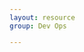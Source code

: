 ```yaml
---
layout: resource
group: Dev Ops

---
```

<!-- General resources go here -->

<!-- #### Beginner -->

<!-- #### Intermediate -->

<!-- #### Advanced -->

<!-- #### Jedi -->
